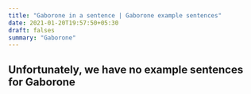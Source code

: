 ```yaml
---
title: "Gaborone in a sentence | Gaborone example sentences"
date: 2021-01-20T19:57:50+05:30
draft: falses
summary: "Gaborone"
---
```

## Unfortunately, we have no example sentences for Gaborone                 
